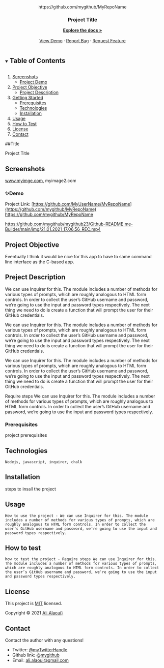 
<!-- PROJECT LOGO -->
<br />
<p align="center">
  https://github.com/mygithub/MyRepoName
  <br />
   

  <h3 align="center">Project Title</h3>

  <p align="center">
    <a href="https://github.com/mygithub/MyRepoName"><strong>Explore the docs »</strong></a>
    <br />
    <br />
    <a href="https://github.com/mygithub/MyRepoName">View Demo</a>
    ·
    <a href="https://github.com/mygithub/MyRepoName/issues">Report Bug</a>
    ·
    <a href="https://github.com/mygithub/MyRepoName/issues">Request Feature</a>
  </p>
</p>



<!-- TABLE OF CONTENTS -->
<details open="open">
  <summary><h2 style="display: inline-block">Table of Contents</h2></summary>
  <ol>
    <li>
      <a href="#Screenshot">Screenshots</a>
      <ul>
        <li><a href="#Demo">Project Demo</a></li>
      </ul>
    </li>
    <li>
      <a href="#Short-Description">Project Objective</a>
      <ul>
        <li><a href="#Project-Description">Project Description</a></li>
      </ul>
    </li>
    <li>
      <a href="#getting-started">Getting Started</a>
      <ul>
        <li><a href="#prerequisites">Prerequisites</a></li>
        <li><a href="#Technologies">Technologies</a></li>
        <li><a href="#installation">Installation</a></li>
      </ul>
    </li>
    <li><a href="#usage">Usage</a></li>
    <li><a href="#How-to-test">How to Test</a></li>
    <li><a href="#license">License</a></li>
    <li><a href="#contact">Contact</a></li>
  </ol>
</details>

##Title

Project Title

## Screenshots
www.myimge.com, myimage2.com

### ✨Demo

Project Link: [https://github.com/MyUserName/MyRepoName](https://github.com/mygithub/MyRepoName)
https://github.com/mygithub/MyRepoName<br>

https://github.com/mygithub/mygithub23/Github-README.me-Builder/main/img/21.01.2021_17.06.56_REC.mp4


<!-- ABOUT THE PROJECT -->

## Project Objective
  Eventually I think it would be nice for this app to have to same command line interface as the C-based app.

## Preject Description

We can use Inquirer for this. The module includes a number of methods for various types of prompts, which are roughly analogous to HTML form controls. In order to collect the user’s GitHub username and password, we’re going to use the input and password types respectively.
The next thing we need to do is create a function that will prompt the user for their GitHub credentials.

We can use Inquirer for this. The module includes a number of methods for various types of prompts, which are roughly analogous to HTML form controls. In order to collect the user’s GitHub username and password, we’re going to use the input and password types respectively.
The next thing we need to do is create a function that will prompt the user for their GitHub credentials.

We can use Inquirer for this. The module includes a number of methods for various types of prompts, which are roughly analogous to HTML form controls. In order to collect the user’s GitHub username and password, we’re going to use the input and password types respectively.
The next thing we need to do is create a function that will prompt the user for their GitHub credentials.

Require steps We can use Inquirer for this. The module includes a number of methods for various types of prompts, which are roughly analogous to HTML form controls. In order to collect the user’s GitHub username and password, we’re going to use the input and password types respectively.

### Prerequisites
project prerequisites

## Technologies 
```
Nodejs, javascript, inquirer, chalk
```

## Installation
steps to insall the project

## Usage 
```
How to use the project - We can use Inquirer for this. The module includes a number of methods for various types of prompts, which are roughly analogous to HTML form controls. In order to collect the user’s GitHub username and password, we’re going to use the input and password types respectively.
```

## How to test
```
how to test the project - Require steps We can use Inquirer for this. The module includes a number of methods for various types of prompts, which are roughly analogous to HTML form controls. In order to collect the user’s GitHub username and password, we’re going to use the input and password types respectively. 
```

<!-- LICENSE -->
## License
This project is [MIT](https://choosealicense.com/licenses/MIT/) licensed.<br />

  Copyright © 2021 [Ali Alaoui}](https://github.com/mygithub})
  


<!-- CONTACT -->
## Contact
Contact the author with any questions!<br>
* Twitter:      [@myTwitterHandle](https://twitter.com/@myTwitterHandle)
* Github link:  @[mygithub](https://github.com/mygithub)<br>
* Email:        ali.alaoui@gmail.com
